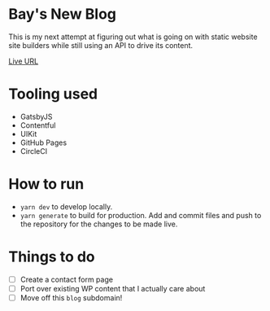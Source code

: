 # Bay's New Blog
This is my next attempt at figuring out what is going on with static website site builders while still using an API to drive its content.

[Live URL](https://blog.bayphillips.com)

# Tooling used
* GatsbyJS
* Contentful
* UIKit
* GitHub Pages
* CircleCI

# How to run
* `yarn dev` to develop locally.
* `yarn generate` to build for production. Add and commit files and push to the repository for the changes to be made live.

# Things to do
- [ ] Create a contact form page
- [ ] Port over existing WP content that I actually care about
- [ ] Move off this `blog` subdomain!